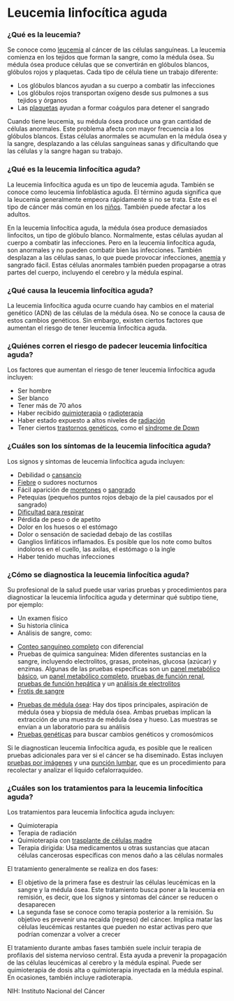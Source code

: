 Leucemia linfocítica aguda
==========================


### ¿Qué es la leucemia?


Se conoce como [leucemia](https://medlineplus.gov/spanish/leukemia.html) al cáncer de las células sanguíneas. La leucemia comienza en los tejidos que forman la sangre, como la médula ósea. Su médula ósea produce células que se convertirán en glóbulos blancos, glóbulos rojos y plaquetas. Cada tipo de célula tiene un trabajo diferente:


* Los glóbulos blancos ayudan a su cuerpo a combatir las infecciones
* Los glóbulos rojos transportan oxígeno desde sus pulmones a sus tejidos y órganos
* Las [plaquetas](https://medlineplus.gov/spanish/plateletdisorders.html)  ayudan a formar coágulos para detener el sangrado


Cuando tiene leucemia, su médula ósea produce una gran cantidad de células anormales. Este problema afecta con mayor frecuencia a los glóbulos blancos. Estas células anormales se acumulan en la médula ósea y la sangre, desplazando a las células sanguíneas sanas y dificultando que las células y la sangre hagan su trabajo.


### ¿Qué es la leucemia linfocítica aguda?


La leucemia linfocítica aguda es un tipo de leucemia aguda. También se conoce como leucemia linfoblástica aguda. El término aguda significa que la leucemia generalmente empeora rápidamente si no se trata. Este es el tipo de cáncer más común en los [niños](https://medlineplus.gov/spanish/childhoodleukemia.html). También puede afectar a los adultos.


En la leucemia linfocítica aguda, la médula ósea produce demasiados linfocitos, un tipo de glóbulo blanco. Normalmente, estas células ayudan al cuerpo a combatir las infecciones. Pero en la leucemia linfocítica aguda, son anormales y no pueden combatir bien las infecciones. También desplazan a las células sanas, lo que puede provocar infecciones, [anemia](https://medlineplus.gov/spanish/anemia.html) y sangrado fácil. Estas células anormales también pueden propagarse a otras partes del cuerpo, incluyendo el cerebro y la médula espinal.


### ¿Qué causa la leucemia linfocítica aguda?


La leucemia linfocítica aguda ocurre cuando hay cambios en el material genético (ADN) de las células de la médula ósea. No se conoce la causa de estos cambios genéticos. Sin embargo, existen ciertos factores que aumentan el riesgo de tener leucemia linfocítica aguda.


### ¿Quiénes corren el riesgo de padecer leucemia linfocítica aguda?


Los factores que aumentan el riesgo de tener leucemia linfocítica aguda incluyen:


* Ser hombre
* Ser blanco
* Tener más de 70 años
* Haber recibido [quimioterapia](https://medlineplus.gov/spanish/cancerchemotherapy.html) o [radioterapia](https://medlineplus.gov/spanish/radiationtherapy.html)
* Haber estado expuesto a altos niveles de [radiación](https://medlineplus.gov/spanish/radiationexposure.html)
* Tener ciertos [trastornos genéticos](https://medlineplus.gov/spanish/geneticdisorders.html), como el [síndrome de Down](https://medlineplus.gov/spanish/downsyndrome.html)


### ¿Cuáles son los síntomas de la leucemia linfocítica aguda?


Los signos y síntomas de leucemia linfocítica aguda incluyen:


* Debilidad o [cansancio](https://medlineplus.gov/spanish/fatigue.html)
* [Fiebre](https://medlineplus.gov/spanish/fever.html) o sudores nocturnos
* Fácil aparición de [moretones](https://medlineplus.gov/spanish/bruises.html) o [sangrado](https://medlineplus.gov/spanish/bleedingdisorders.html)
* Petequias (pequeños puntos rojos debajo de la piel causados por el sangrado)
* [Dificultad para respirar](https://medlineplus.gov/spanish/breathingproblems.html)
* Pérdida de peso o de apetito
* Dolor en los huesos o el estómago
* Dolor o sensación de saciedad debajo de las costillas
* Ganglios linfáticos inflamados. Es posible que los note como bultos indoloros en el cuello, las axilas, el estómago o la ingle
* Haber tenido muchas infecciones


### ¿Cómo se diagnostica la leucemia linfocítica aguda?


Su profesional de la salud puede usar varias pruebas y procedimientos para diagnosticar la leucemia linfocítica aguda y determinar qué subtipo tiene, por ejemplo:


* Un examen físico
* Su historia clínica
* Análisis de sangre, como:
+ [Conteo sanguíneo completo](https://medlineplus.gov/spanish/pruebas-de-laboratorio/conteo-sanguineo-completo/) con diferencial
+ Pruebas de química sanguínea: Miden diferentes sustancias en la sangre, incluyendo electrolitos, grasas, proteínas, glucosa (azúcar) y enzimas. Algunas de las pruebas específicas son un [panel metabólico básico](https://medlineplus.gov/spanish/pruebas-de-laboratorio/panel-metabolico-basico/), un [panel metabólico completo](https://medlineplus.gov/spanish/pruebas-de-laboratorio/panel-metabolico-completo-pmc/), [pruebas de función renal](https://medlineplus.gov/spanish/kidneytests.html), [pruebas de función hepática](https://medlineplus.gov/spanish/pruebas-de-laboratorio/pruebas-funcionales-hepaticas/) y un [análisis de electrolitos](https://medlineplus.gov/spanish/pruebas-de-laboratorio/ionograma/)
+ [Frotis de sangre](https://medlineplus.gov/spanish/pruebas-de-laboratorio/frotis-de-sangre/)

* [Pruebas de médula ósea](https://medlineplus.gov/spanish/pruebas-de-laboratorio/prueba-de-la-medula-osea/): Hay dos tipos principales, aspiración de médula ósea y biopsia de médula ósea. Ambas pruebas implican la extracción de una muestra de médula ósea y hueso. Las muestras se envían a un laboratorio para su análisis
* [Pruebas genéticas](https://medlineplus.gov/spanish/genetictesting.html) para buscar cambios genéticos y cromosómicos


Si le diagnostican leucemia linfocítica aguda, es posible que le realicen pruebas adicionales para ver si el cáncer se ha diseminado. Estas incluyen [pruebas por imágenes](https://medlineplus.gov/spanish/diagnosticimaging.html) y una [punción lumbar](https://medlineplus.gov/spanish/pruebas-de-laboratorio/analisis-del-liquido-cefalorraquideo/), que es un procedimiento para recolectar y analizar el líquido cefalorraquídeo.


### ¿Cuáles son los tratamientos para la leucemia linfocítica aguda?


Los tratamientos para leucemia linfocítica aguda incluyen:


* Quimioterapia
* Terapia de radiación
* Quimioterapia con [trasplante de células madre](https://medlineplus.gov/spanish/stemcells.html)
* Terapia dirigida: Usa medicamentos u otras sustancias que atacan células cancerosas específicas con menos daño a las células normales


El tratamiento generalmente se realiza en dos fases:


* El objetivo de la primera fase es destruir las células leucémicas en la sangre y la médula ósea. Este tratamiento busca poner a la leucemia en remisión, es decir, que los signos y síntomas del cáncer se reducen o desaparecen
* La segunda fase se conoce como terapia posterior a la remisión. Su objetivo es prevenir una recaída (regreso) del cáncer. Implica matar las células leucémicas restantes que pueden no estar activas pero que podrían comenzar a volver a crecer


El tratamiento durante ambas fases también suele incluir terapia de profilaxis del sistema nervioso central. Esta ayuda a prevenir la propagación de las células leucémicas al cerebro y la médula espinal. Puede ser quimioterapia de dosis alta o quimioterapia inyectada en la médula espinal. En ocasiones, también incluye radioterapia.


NIH: Instituto Nacional del Cáncer 

